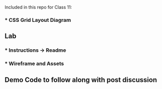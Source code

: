 Included in this repo for Class 11:
### * CSS Grid Layout Diagram
## Lab 
### * Instructions -> Readme
### * Wireframe and Assets
## Demo Code to follow along with post discussion